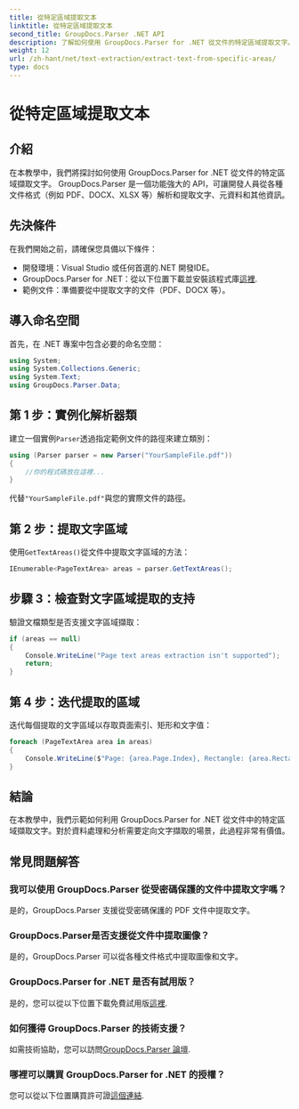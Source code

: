 ```yaml
---
title: 從特定區域提取文本
linktitle: 從特定區域提取文本
second_title: GroupDocs.Parser .NET API
description: 了解如何使用 GroupDocs.Parser for .NET 從文件的特定區域提取文字。簡單的逐步指南。
weight: 12
url: /zh-hant/net/text-extraction/extract-text-from-specific-areas/
type: docs
---
```

# 從特定區域提取文本

## 介紹
在本教學中，我們將探討如何使用 GroupDocs.Parser for .NET 從文件的特定區域擷取文字。 GroupDocs.Parser 是一個功能強大的 API，可讓開發人員從各種文件格式（例如 PDF、DOCX、XLSX 等）解析和提取文字、元資料和其他資訊。
## 先決條件
在我們開始之前，請確保您具備以下條件：
- 開發環境：Visual Studio 或任何首選的.NET 開發IDE。
-  GroupDocs.Parser for .NET：從以下位置下載並安裝該程式庫[這裡](https://releases.groupdocs.com/parser/net/).
- 範例文件：準備要從中提取文字的文件（PDF、DOCX 等）。

## 導入命名空間
首先，在 .NET 專案中包含必要的命名空間：
```csharp
using System;
using System.Collections.Generic;
using System.Text;
using GroupDocs.Parser.Data;
```
## 第 1 步：實例化解析器類
建立一個實例`Parser`透過指定範例文件的路徑來建立類別：
```csharp
using (Parser parser = new Parser("YourSampleFile.pdf"))
{
    //你的程式碼放在這裡...
}
```
代替`"YourSampleFile.pdf"`與您的實際文件的路徑。
## 第 2 步：提取文字區域
使用`GetTextAreas()`從文件中提取文字區域的方法：
```csharp
IEnumerable<PageTextArea> areas = parser.GetTextAreas();
```
## 步驟 3：檢查對文字區域提取的支持
驗證文檔類型是否支援文字區域擷取：
```csharp
if (areas == null)
{
    Console.WriteLine("Page text areas extraction isn't supported");
    return;
}
```
## 第 4 步：迭代提取的區域
迭代每個提取的文字區域以存取頁面索引、矩形和文字值：
```csharp
foreach (PageTextArea area in areas)
{
    Console.WriteLine($"Page: {area.Page.Index}, Rectangle: {area.Rectangle}, Text: {area.Text}");
}
```

## 結論
在本教學中，我們示範如何利用 GroupDocs.Parser for .NET 從文件中的特定區域擷取文字。對於資料處理和分析需要定向文字擷取的場景，此過程非常有價值。

## 常見問題解答
### 我可以使用 GroupDocs.Parser 從受密碼保護的文件中提取文字嗎？
是的，GroupDocs.Parser 支援從受密碼保護的 PDF 文件中提取文字。
### GroupDocs.Parser是否支援從文件中提取圖像？
是的，GroupDocs.Parser 可以從各種文件格式中提取圖像和文字。
### GroupDocs.Parser for .NET 是否有試用版？
是的，您可以從以下位置下載免費試用版[這裡](https://releases.groupdocs.com/).
### 如何獲得 GroupDocs.Parser 的技術支援？
如需技術協助，您可以訪問[GroupDocs.Parser 論壇](https://forum.groupdocs.com/c/parser/17).
### 哪裡可以購買 GroupDocs.Parser for .NET 的授權？
您可以從以下位置購買許可證[這個連結](https://purchase.groupdocs.com/buy).